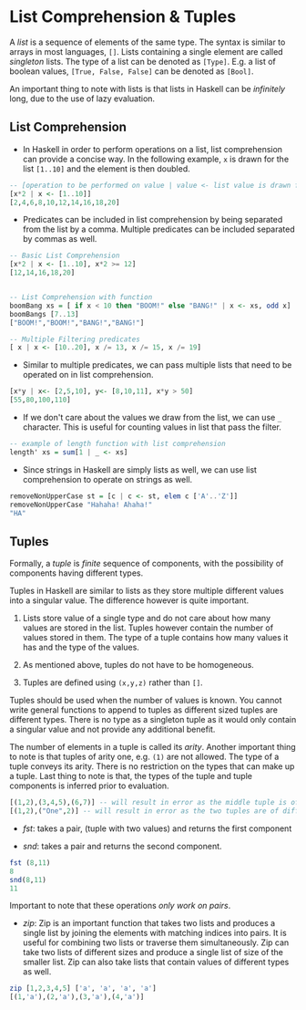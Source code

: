 # List Comprehension & Tuples

A _list_ is a sequence of elements of the same type. The syntax is similar to arrays in most languages, `[]`. Lists containing a single element are called _singleton_ lists. The type of a list can be denoted as `[Type]`. E.g. a list of boolean values, `[True, False, False]` can be denoted as `[Bool]`. 

An important thing to note with lists is that lists in Haskell can be _infinitely_ long, due to the use of lazy evaluation.

## List Comprehension

* In Haskell in order to perform operations on a list, list comprehension can provide a concise way. In the following example, `x` is drawn for the list `[1..10]` and the element is then doubled.

```haskell
-- [operation to be performed on value | value <- list value is drawn from]
[x*2 | x <- [1..10]]
[2,4,6,8,10,12,14,16,18,20]  
```

* Predicates can be included in list comprehension by being separated from the list by a comma. Multiple predicates can be included separated by commas as well.

```haskell
-- Basic List Comprehension
[x*2 | x <- [1..10], x*2 >= 12]
[12,14,16,18,20]


-- List Comprehension with function
boomBang xs = [ if x < 10 then "BOOM!" else "BANG!" | x <- xs, odd x]
boomBangs [7..13]  
["BOOM!","BOOM!","BANG!","BANG!"]

-- Multiple Filtering predicates
[ x | x <- [10..20], x /= 13, x /= 15, x /= 19]
```

* Similar to multiple predicates, we can pass multiple lists that need to be operated on in list comprehension.

```haskell
[x*y | x<- [2,5,10], y<- [8,10,11], x*y > 50]
[55,80,100,110]
```

* If we don't care about the values we draw from the list, we can use `_` character. This is useful for counting values in list that pass the filter.

```haskell
-- example of length function with list comprehension
length' xs = sum[1 | _ <- xs]
```

* Since strings in Haskell are simply lists as well, we can use list comprehension to operate on strings as well.

```haskell
removeNonUpperCase st = [c | c <- st, elem c ['A'..'Z']]
removeNonUpperCase "Hahaha! Ahaha!"
"HA"
```

## Tuples

Formally, a _tuple_ is _finite_ sequence of components, with the possibility of components having different types.

Tuples in Haskell are similar to lists as they store multiple different values into a singular value. The difference however is quite important.

1. Lists store value of a single type and do not care about how many values are stored in the list. Tuples however contain the number of values stored in them. The type of a tuple contains how many values it has and the type of the values.

2. As mentioned above, tuples do not have to be homogeneous.

3. Tuples are defined using `(x,y,z)` rather than `[]`.

Tuples should be used when the number of values is known. You cannot write general functions to append to tuples as different sized tuples are different types. There is no type as a singleton tuple as it would only contain a singular value and not provide any additional benefit.

The number of elements in a tuple is called its _arity_. Another important thing to note is that tuples of arity one, e.g. `(1)` are not allowed. The type of a tuple conveys its arity. There is no restriction on the types that can make up a tuple. Last thing to note is that, the types of the tuple and tuple components is inferred prior to evaluation.

```haskell
[(1,2),(3,4,5),(6,7)] -- will result in error as the middle tuple is of a different type
[(1,2),("One",2)] -- will result in error as the two tuples are of different types
```

* _fst_: takes a pair, (tuple with two values) and returns the first component

* _snd_: takes a pair and returns the second component.

```haskell
fst (8,11)
8
snd(8,11)
11
```

Important to note that these operations *only work on pairs*.

* _zip_: Zip is an important function that takes two lists and produces a single list by joining the elements with matching indices into pairs. It is useful for combining two lists or traverse them simultaneously. Zip can take two lists of different sizes and produce a single list of size of the smaller list. Zip can also take lists that contain values of different types as well.

```haskell
zip [1,2,3,4,5] ['a', 'a', 'a', 'a']
[(1,'a'),(2,'a'),(3,'a'),(4,'a')]
```
